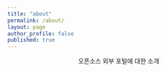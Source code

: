 ```yaml
---
title: "about"
permalink: /about/
layout: page
author_profile: false
published: true
---
```


<p align="center">오픈소스 외부 포털에 대한 소개</p>
